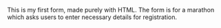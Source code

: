 This is my first form, made purely with HTML. The form is for a marathon which asks users to enter necessary details for registration.
